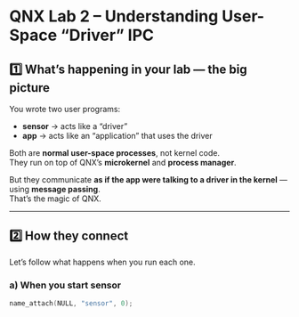 # QNX Lab 2 – Understanding User-Space “Driver” IPC

## 1️⃣ What’s happening in your lab — the big picture

You wrote two user programs:

- **sensor** → acts like a “driver”
- **app** → acts like an “application” that uses the driver

Both are **normal user-space processes**, not kernel code.  
They run on top of QNX’s **microkernel** and **process manager**.

But they communicate **as if the app were talking to a driver in the kernel** — using **message passing**.  
That’s the magic of QNX.

---

## 2️⃣ How they connect

Let’s follow what happens when you run each one.

### a) When you start **sensor**
```cpp
name_attach(NULL, "sensor", 0);
